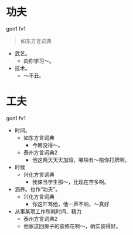 # 功夫
gon1 fv1
> 如东方言词典
- 武艺。
  - 向你学习～。
- 技术。
  - ～不丑。

# 工夫
gon1 fv1
+ 时间。
  * 如东方言词典
    - 今朝没得～。
  * 泰州方言词典2
    - 他这两天天天加班，哪块有～陪你打牌啊。
+ 时候
  * 兴化方言词典
    - 我俫当学生那～，比现在苦多啊。
+ 涵养。也作“功夫”。
  * 兴化方言词典
    - 你这吖骂他，他一声不响，～真好
+ 从事某项工作所耗时间、精力
  * 泰州方言词典2
  - 他家这回房子的装修花啊～，确实装得好。

